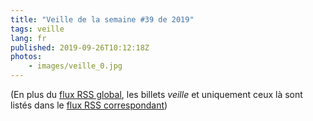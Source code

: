 ```yaml
---
title: "Veille de la semaine #39 de 2019"
tags: veille
lang: fr
published: 2019-09-26T10:12:18Z
photos:
    - images/veille_0.jpg
---
```



(En plus du [flux RSS global](/rss.xml), les billets *veille*
et uniquement ceux là sont listés dans le [flux RSS correspondant](/rss/veille.xml))
